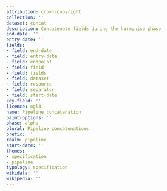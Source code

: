 ```yaml
---
attribution: crown-copyright
collection: ''
dataset: concat
description: Concatenate fields during the harmonise phase
end-date: ''
entry-date: ''
fields:
- field: end-date
- field: entry-date
- field: endpoint
- field: field
- field: fields
- field: dataset
- field: resource
- field: separator
- field: start-date
key-field: ''
licence: ogl3
name: Pipeline concatenation
paint-options: ''
phase: alpha
plural: Pipeline concatenations
prefix: ''
realm: pipeline
start-date: ''
themes:
- specification
- pipeline
typology: specification
wikidata: ''
wikipedia: ''
---
```

